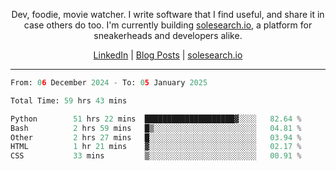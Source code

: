 <p align="center">Dev, foodie, movie watcher. I write software that I find useful, and share it in case others do too. I'm currently building <a href="https://solesearch.io">solesearch.io</a>, a platform for sneakerheads and developers alike.</p>
<p align="center">
  <a href="https://www.linkedin.com/in/peter-rauscher">LinkedIn</a>
  |
  <a href="https://dev.to/peterrauscher">Blog Posts</a>
  |
  <a href="https://solesearch.io">solesearch.io</a>
</p>
<hr/>
<!--START_SECTION:waka-->

```python
From: 06 December 2024 - To: 05 January 2025

Total Time: 59 hrs 43 mins

Python        51 hrs 22 mins  ████████████████████▓░░░░   82.64 %
Bash          2 hrs 59 mins   █▒░░░░░░░░░░░░░░░░░░░░░░░   04.81 %
Other         2 hrs 27 mins   █░░░░░░░░░░░░░░░░░░░░░░░░   03.94 %
HTML          1 hr 21 mins    ▓░░░░░░░░░░░░░░░░░░░░░░░░   02.17 %
CSS           33 mins         ▒░░░░░░░░░░░░░░░░░░░░░░░░   00.91 %
```

<!--END_SECTION:waka-->
